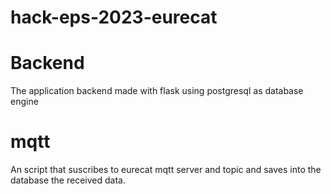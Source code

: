 # hack-eps-2023-eurecat

# Backend 
The application backend made with flask using postgresql as database engine

# mqtt
An script that suscribes to eurecat mqtt server and topic and saves into the
database the received data.
